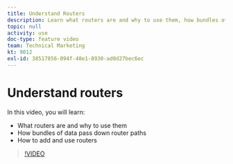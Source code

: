 ```yaml
---
title: Understand Routers
description: Learn what routers are and why to use them, how bundles of data pass down router paths, and how to add and use routers, all in [!DNL Adobe Workfront Fusion].
topic: null
activity: use
doc-type: feature video
team: Technical Marketing
kt: 9012
exl-id: 38517856-094f-48e1-8930-ad0d27bec6ec
---
```

# Understand routers

In this video, you will learn:

* What routers are and why to use them
* How bundles of data pass down router paths
* How to add and use routers

>[!VIDEO](https://video.tv.adobe.com/v/335271/?quality=12)
